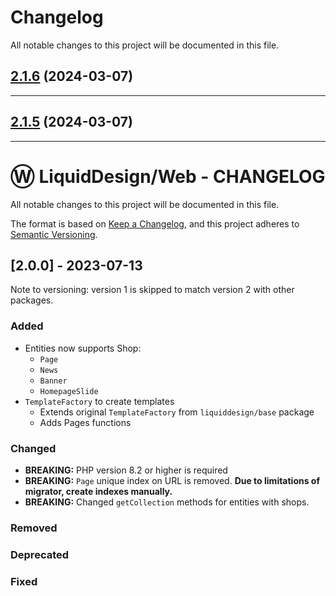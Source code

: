 <!--- BEGIN HEADER -->
# Changelog

All notable changes to this project will be documented in this file.
<!--- END HEADER -->

## [2.1.6](https://github.com/liquiddesign/web/compare/v2.1.5...v2.1.6) (2024-03-07)


---

## [2.1.5](https://github.com/liquiddesign/web/compare/v2.1.4...v2.1.5) (2024-03-07)


---

# Ⓦ LiquidDesign/Web - CHANGELOG

All notable changes to this project will be documented in this file.

The format is based on [Keep a Changelog](https://keepachangelog.com/en/1.0.0/),
and this project adheres to [Semantic Versioning](https://semver.org/spec/v2.0.0.html).

## [2.0.0] - 2023-07-13

Note to versioning: version 1 is skipped to match version 2 with other packages.

### Added

- Entities now supports Shop:
  - `Page`
  - `News`
  - `Banner`
  - `HomepageSlide`
- `TemplateFactory` to create templates
  - Extends original `TemplateFactory` from `liquiddesign/base` package
  - Adds Pages functions

### Changed

- **BREAKING:** PHP version 8.2 or higher is required
- **BREAKING:** `Page` unique index on URL is removed. **Due to limitations of migrator, create indexes manually.**
- **BREAKING:** Changed `getCollection` methods for entities with shops.

### Removed

### Deprecated

### Fixed
